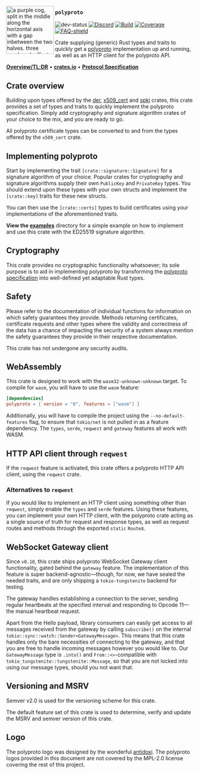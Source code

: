 <img src="https://cloud.bitfl0wer.de/apps/files_sharing/publicpreview/2qCxoXJ27yW7QNR?file=/&fileId=1143147&x=256&y=256&a=true" align="left" alt="a purple cog, split in the middle along the horizontal axis with a gap inbetween the two halves. three overlayed, offset sinus-like waves travel through that gap. each wave has a different shade of purple" width="128px" height="auto"></img>

### `polyproto`

![dev-status]
[![Discord]][Discord-invite]
[![Build][build-shield]][build-url]
[![Coverage][coverage-shield]][coverage-url]
[![FAQ-shield]][FAQ]

Crate supplying (generic) Rust types and traits to quickly get a
[polyproto](https://docs.polyphony.chat/Protocol%20Specifications/core/) implementation up and
running, as well as an HTTP client for the polyproto API.

**[Overview/TL;DR][overview]** • **[crates.io][crates-link]** • **[Protocol Specification][docs]**

## Crate overview

Building upon types offered by the [der](https://crates.io/crates/der),
[x509_cert](https://crates.io/crates/x509_cert) and [spki](https://crates.io/crates/spki) crates,
this crate provides a set of types and traits to quickly implement the polyproto specification.
Simply add cryptography and signature algorithm crates of your choice to the mix, and you are ready
to go.

All polyproto certificate types can be converted to and from the types offered by the `x509_cert`
crate.

## Implementing polyproto

Start by implementing the trait `[crate::signature::Signature]` for a signature algorithm of your
choice. Popular crates for cryptography and signature algorithms supply their own `PublicKey` and
`PrivateKey` types. You should extend upon these types with your own structs and implement the
`[crate::key]` traits for these new structs.

You can then use the `[crate::certs]` types to build certificates using your implementations of the
aforementioned traits.

**View the [examples](./examples/)** directory for a simple example on how to implement and use this
crate with the ED25519 signature algorithm.

## Cryptography

This crate provides no cryptographic functionality whatsoever; its sole purpose is to aid in
implementing polyproto by transforming the
[polyproto specification](https://docs.polyphony.chat/Protocol%20Specifications/core/) into
well-defined yet adaptable Rust types.

## Safety

Please refer to the documentation of individual functions for information on which safety guarantees
they provide. Methods returning certificates, certificate requests and other types where the
validity and correctness of the data has a chance of impacting the security of a system always
mention the safety guarantees they provide in their respective documentation.

This crate has not undergone any security audits.

## WebAssembly

This crate is designed to work with the `wasm32-unknown-unknown` target. To compile for `wasm`, you
will have to use the `wasm` feature:

```toml
[dependencies]
polyproto = { version = "0", features = ["wasm"] }
```

Additionally, you will have to compile the project using the `--no-default-features` flag, to ensure
that `tokio/net` is not pulled in as a feature dependency. The `types`, `serde`, `reqwest` and `gateway`
features all work with WASM.

## HTTP API client through `reqwest`

If the `reqwest` feature is activated, this crate offers a polyproto HTTP API client, using the
`reqwest` crate.

### Alternatives to `reqwest`

If you would like to implement an HTTP client using something other than `reqwest`, simply enable
the `types` and `serde` features. Using these features, you can implement your own HTTP client, with
the polyproto crate acting as a single source of truth for request and response types, as well as
request routes and methods through the exported `static` `Route`s.

## WebSocket Gateway client

Since `v0.10`, this crate ships polyproto WebSocket Gateway client functionality, gated behind the `gateway` feature.
The implementation of this feature is super backend-agnostic—though, for now, we have sealed the needed traits, and are only shipping a `tokio-tungstenite` backend for testing.

The gateway handles establishing a connection to the server, sending regular heartbeats at the specified interval and responding to Opcode 11—the manual heartbeat request.

Apart from the Hello payload, library consumers can easily get access to all messages received from the gateway by calling `subscribe()` on the internal `tokio::sync::watch::Sender<GatewayMessage>`. This means that this crate handles only the bare necessities of connecting to the gateway, and that you are free to handle incoming messages however you would like to. Our `GatewayMessage` type is `.into()` and `From::<>`-compatible with `tokio_tungstenite::tungstenite::Message`, so that you are not locked into using our message types, should you not want that.

## Versioning and MSRV

Semver v2.0 is used for the versioning scheme for this crate.

The default feature set of this crate is used to determine, verify and update the MSRV and semver version
of this crate.

## Logo

The polyproto logo was designed by the wonderful [antidoxi](https://antidoxi.carrd.co/).
The polyproto logos provided in this document are not covered by the MPL-2.0 license covering the rest
of this project.

[dev-status]: https://img.shields.io/static/v1?label=Status&message=Alpha&color=blue
[build-shield]: https://img.shields.io/github/actions/workflow/status/polyphony-chat/polyproto-rs/build_and_test.yml?style=flat
[build-url]: https://github.com/polyphony-chat/polyproto-rs/blob/main/.github/workflows/build_and_test.yml
[coverage-shield]: https://coveralls.io/repos/github/polyphony-chat/polyproto-rs/badge.svg?branch=main
[coverage-url]: https://coveralls.io/github/polyphony-chat/polyproto-rs?branch=main
[Discord]: https://dcbadge.vercel.app/api/server/m3FpcapGDD?style=flat
[Discord-invite]: https://discord.com/invite/m3FpcapGDD
[crates-link]: https://crates.io/crates/polyproto
[docs]: https://docs.polyphony.chat/Protocol%20Specifications/core/
[overview]: https://docs.polyphony.chat/Overviews/core/
[FAQ-shield]: https://img.shields.io/badge/Frequently_Asked_Questions_(FAQ)-ff62bd
[FAQ]: https://github.com/polyphony-chat/.github/blob/main/FAQ.md
